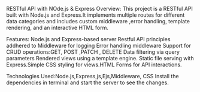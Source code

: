 RESTful API with NOde.js & Express
Overview:
This project is a RESTful API  built with Node.js and Express.It implements multiple routes for different data categories and includes custom middleware ,error handling, template rendering, and an interactive HTML form.


Features:
Node.js  and Express-based server
Restful API principles addhered to
Middleware for logging
Error handling middleware
Support for CRUD operations:GET, POST ,PATCH , DELETE
Data filtering via query parameters
Rendered views using a template engine.
Static file serving with Express.Simple CSS styling for views.HTML Forms for API interactions.

Technologies Used:Node.js,Express,js,Ejs,Middleware, CSS
Install the dependencies in terminal and start the server to see the changes.